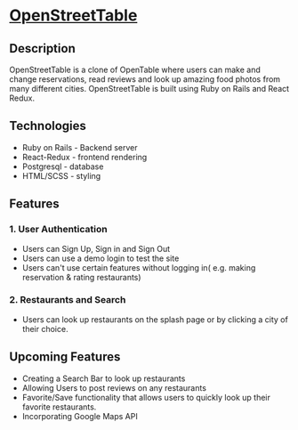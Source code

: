 # [OpenStreetTable](https://fullsteakproject.herokuapp.com/#/)


## Description

OpenStreetTable is a clone of OpenTable where users can make and change reservations, read reviews and look up amazing food photos from many different cities. OpenStreetTable is built using Ruby on Rails and React Redux.  

## Technologies 
* Ruby on Rails - Backend server 
* React-Redux - frontend rendering
* Postgresql - database
* HTML/SCSS - styling 

## Features 
### 1. User Authentication
   * Users can Sign Up, Sign in and Sign Out
   * Users can use a demo login to test the site
   * Users can't use certain features without logging in( e.g. making reservation & rating restaurants)
   
### 2. Restaurants and Search 
   * Users can look up restaurants on the splash page or by clicking a city of their choice. 
   
## Upcoming Features 
* Creating a Search Bar to look up restaurants
* Allowing Users to post reviews on any restaurants 
* Favorite/Save functionality that allows users to quickly look up their favorite restaurants. 
* Incorporating Google Maps API 
  
